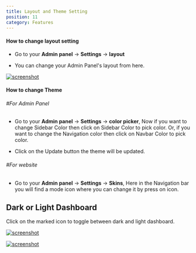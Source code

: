 ```yaml
---
title: Layout and Theme Setting
position: 11
category: Features
---
```


#### How to change layout setting

- Go to your **Admin panel** -\> **Settings** -\> **layout**

- You can change your Admin Panel's layout from here.

[![screenshot](/docs/clicon/screenshots/layout-setting.png)](/docs/clicon/screenshots/layout-setting.png)[](/docs/clicon/screenshots/layout-setting.png)

#### How to change Theme

###### #For Admin Panel

- Go to your **Admin panel** -\> **Settings** -\> **color picker**, Now if you want to change Sidebar Color then click on Sidebar Color to pick color. Or, if you want to change the Navigation color then click on Navbar Color to pick color.

- Click on the Update button the theme will be updated.

###### #For website

- Go to your **Admin panel** -\> **Settings** -\> **Skins**, Here in the Navigation bar you will find a mode icon where you can change it by press on icon.

## Dark or Light Dashboard

Click on the marked icon to toggle between dark and light dashboard.

[![screenshot](assets/screenshots/dashboard-light.png)](assets/screenshots/dashboard-light.png)[](assets/screenshots/dashboard-light.png)

[![screenshot](assets/screenshots/dashboard-dark.png)](assets/screenshots/dashboard-dark.png)[](assets/screenshots/dashboard-dark.png)
